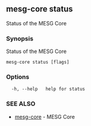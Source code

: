 ## mesg-core status

Status of the MESG Core

### Synopsis

Status of the MESG Core

```
mesg-core status [flags]
```

### Options

```
  -h, --help   help for status
```

### SEE ALSO

* [mesg-core](mesg-core.md)	 - MESG Core

